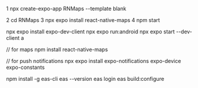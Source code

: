 1 npx create-expo-app RNMaps --template blank

2 cd RNMaps
3 npx expo install react-native-maps
4 npm start

npx expo install expo-dev-client
npx expo run:android
npx expo start --dev-client
a

// for maps
npm install react-native-maps

// for push notifications
npx expo install expo-notifications expo-device expo-constants

npm install -g eas-cli
eas --version
eas login
eas build:configure
